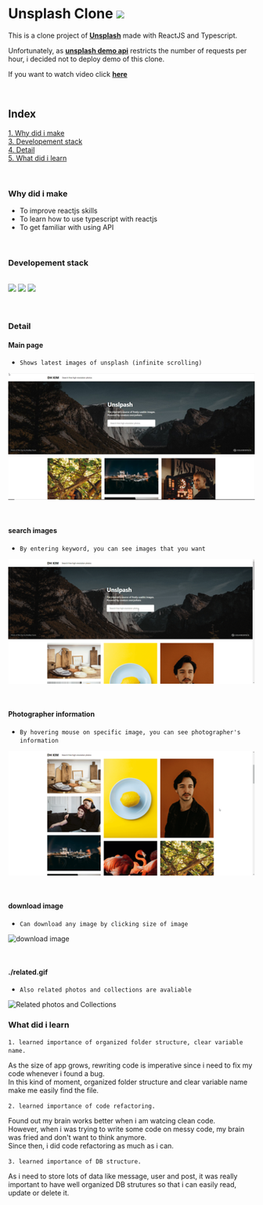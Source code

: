 # **Unsplash Clone** <img src="https://global-uploads.webflow.com/5b0c471ddb589cf22d4477a4/5cd716028463a5a1d1b1e73d_unsplash-app-icon-2.png" width="40">

This is a clone project of [**Unsplash**](https://unsplash.com) made with ReactJS and Typescript.

Unfortunately, as [**unsplash demo api**](https://unsplash.com/oauth/applications) restricts the number of requests per hour, i decided not to deploy demo of this clone.

If you want to watch video click [**here**](https://www.linkedin.com/posts/dh-kim-733227200_reactjs-instagram-linkedin-activity-6759438400706764800-bNwH)

<br/>

## Index

[1. Why did i make](#Why-did-i-make)  
[3. Developement stack](#Developement-stack)  
[4. Detail](#Detail)  
[5. What did i learn](#What-did-i-learn)

<br/>

### **Why did i make**

- To improve reactjs skills
- To learn how to use typescript with reactjs
- To get familiar with using API

<br/>

### **Developement stack**

<br/>

<div>
<img src="https://www.acwebdev.tech/static/media/react-icon.52610ecf.png" width="100">
<img src="https://miro.medium.com/max/816/1*mn6bOs7s6Qbao15PMNRyOA.png" width="100">
<img src="https://encrypted-tbn0.gstatic.com/images?q=tbn:ANd9GcQbdjy4HpplGW-RqVYTAB5dEZ18l4jdj07HcA&usqp=CAU" width="100">
</div>

<br/>
<br/>

### **Detail**

#### **Main page**

- `Shows latest images of unsplash (infinite scrolling)`

![main page](./thumbnail.jpg)

<br/>

#### **search images**

- `By entering keyword, you can see images that you want`

![search images](./search.gif)

<br/>

#### **Photographer information**

- `By hovering mouse on specific image, you can see photographer's information`

![Photographer information](./photographerInfo.gif)

<br/>

#### **download image**

- `Can download any image by clicking size of image`

![download image](./download.gif)

<br/>

#### **./related.gif**

- `Also related photos and collections are avaliable`

![Related photos and Collections](./related.gif)


### **What did i learn**

`1. learned importance of organized folder structure, clear variable name.`

As the size of app grows, rewriting code is imperative since i need to fix my code whenever i found a bug.  
 In this kind of moment, organized folder structure and clear variable name make me easily find the file.

`2. learned importance of code refactoring.`

Found out my brain works better when i am watcing clean code.  
 However, when i was trying to write some code on messy code, my brain was fried and don't want to think anymore.  
 Since then, i did code refactoring as much as i can.

`3. learned importance of DB structure.`

As i need to store lots of data like message, user and post, it was really important to have well organized DB strutures so that i can easily read, update or delete it.




